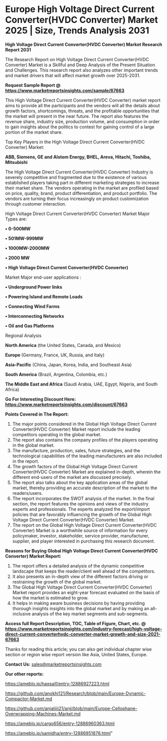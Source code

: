 # Europe High Voltage Direct Current Converter(HVDC Converter) Market 2025 | Size, Trends Analysis 2031

<strong>High Voltage Direct Current Converter(HVDC Converter) Market Research Report 2031</strong>

The Research Report on High Voltage Direct Current Converter(HVDC Converter) Market is a Skillful and Deep Analysis of the Present Situation and Challenges. This research report also analyzes other important trends and market drivers that will affect market growth over 2025-2031.

<strong>Request Sample Report @ <a href=https://www.marketreportsinsights.com/sample/67663>https://www.marketreportsinsights.com/sample/67663</a></strong>

This High Voltage Direct Current Converter(HVDC Converter) market report aims to provide all the participants and the vendors will all the details about growth factors, shortcomings, threats, and the profitable opportunities that the market will present in the near future. The report also features the revenue share, industry size, production volume, and consumption in order to gain insights about the politics to contest for gaining control of a large portion of the market share.

Top Key Players in the High Voltage Direct Current Converter(HVDC Converter) Market:

<strong>ABB, Siemens, GE and Alstom Energy, BHEL, Areva, Hitachi, Toshiba, Mitsubishi</strong>

The High Voltage Direct Current Converter(HVDC Converter) Industry is severely competitive and fragmented due to the existence of various established players taking part in different marketing strategies to increase their market share. The vendors operating in the market are profiled based on price, quality, brand, product differentiation, and product portfolio. The vendors are turning their focus increasingly on product customization through customer interaction.

High Voltage Direct Current Converter(HVDC Converter) Market Major Types are:

<strong>• 0-500MW

• 501MW-999MW

• 1000MW-2000MW

• 2000 MW

• High Voltage Direct Current Converter(HVDC Converter)</strong>

Market Major end-user applications :

<strong>• Underground Power links

• Powering Island and Remote Loads

• Connecting Wind Farms

• Interconnecting Networks

• Oil and Gas Platforms</strong>

Regional Analysis

</u><strong><b>North America</b></strong> (the United States, Canada, and Mexico)

<strong><b>Europe </b></strong>(Germany, France, UK, Russia, and Italy)

<strong><b>Asia-Pacific</b></strong> (China, Japan, Korea, India, and Southeast Asia)

<strong><b>South America</b></strong> (Brazil, Argentina, Colombia, etc.)

<strong><b>The Middle East and Africa</b></strong> (Saudi Arabia, UAE, Egypt, Nigeria, and South Africa)

<strong>Go For Interesting Discount Here: <a href=https://www.marketreportsinsights.com/discount/67663>https://www.marketreportsinsights.com/discount/67663</a></strong>

<strong>Points Covered in The Report:</strong>
<ol>
  <li>The major points considered in the Global High Voltage Direct Current Converter(HVDC Converter) Market report include the leading competitors operating in the global market.</li>
  <li>The report also contains the company profiles of the players operating in the global market.</li>
  <li>The manufacture, production, sales, future strategies, and the technological capabilities of the leading manufacturers are also included in the report.</li>
  <li>The growth factors of the Global High Voltage Direct Current Converter(HVDC Converter) Market are explained in-depth, wherein the different end-users of the market are discussed precisely.</li>
  <li>The report also talks about the key application areas of the global market, thereby providing an accurate description of the market to the readers/users.</li>
  <li>The report incorporates the SWOT analysis of the market. In the final section, the report features the opinions and views of the industry experts and professionals. The experts analyzed the export/import policies that are favorably influencing the growth of the Global High Voltage Direct Current Converter(HVDC Converter) Market.</li>
  <li>The report on the Global High Voltage Direct Current Converter(HVDC Converter) Market is a worthwhile source of information for every policymaker, investor, stakeholder, service provider, manufacturer, supplier, and player interested in purchasing this research document.</li>
</ol>
<strong>Reasons for Buying Global High Voltage Direct Current Converter(HVDC Converter) Market Report:</strong>

<ol>
  <li>The report offers a detailed analysis of the dynamic competitive landscape that keeps the reader/client well ahead of the competitors.</li>
  <li>It also presents an in-depth view of the different factors driving or restraining the growth of the global market.</li>
  <li>The Global High Voltage Direct Current Converter(HVDC Converter) Market report provides an eight-year forecast evaluated on the basis of how the market is estimated to grow.</li>
  <li>It helps in making aware business decisions by having providing thorough insights insights into the global market and by making an all-inclusive analysis of the key market segments and sub-segments.</li>
</ol>
<strong>Access full Report Description, TOC, Table of Figure, Chart, etc. @ <a href=https://www.marketreportsinsights.com/industry-forecast/high-voltage-direct-current-converterhvdc-converter-market-growth-and-size-2021-67663>https://www.marketreportsinsights.com/industry-forecast/high-voltage-direct-current-converterhvdc-converter-market-growth-and-size-2021-67663</a></strong>


Thanks for reading this article; you can also get individual chapter wise section or region wise report version like Asia, United States, Europe.

<strong>Contact Us:</strong>
sales@marketreportsinsights.com

<strong>Our other reports:</strong>

<a href=https://ameblo.jp/haqsaif/entry-12886927223.html>https://ameblo.jp/haqsaif/entry-12886927223.html</a>

<a href=https://github.com/anokhi121/Research/blob/main/Europe-Dynamic-Compactor-Market.md>https://github.com/anokhi121/Research/blob/main/Europe-Dynamic-Compactor-Market.md</a>

<a href=https://github.com/anjaliiii21/anjj/blob/main/Europe-Cellophane-Overwrapping-Machines-Market.md>https://github.com/anjaliiii21/anjj/blob/main/Europe-Cellophane-Overwrapping-Machines-Market.md</a>

<a href=https://ameblo.jp/cargo656/entry-12886960363.html>https://ameblo.jp/cargo656/entry-12886960363.html</a>

<a href=https://ameblo.jp/samidha/entry-12886951876.html>https://ameblo.jp/samidha/entry-12886951876.html</a>"

